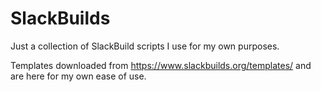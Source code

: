# SlackBuilds

Just a collection of SlackBuild scripts I use for my own purposes. 

Templates downloaded from https://www.slackbuilds.org/templates/ and are here for my own ease of use.
